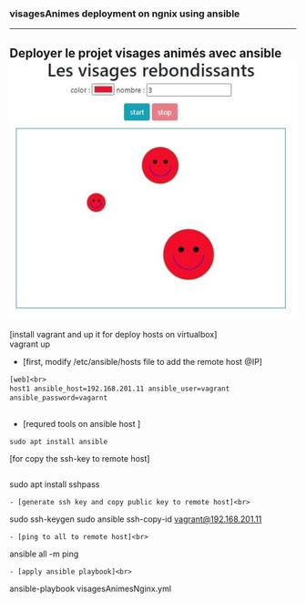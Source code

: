 ### visagesAnimes deployment on ngnix using ansible
------------
Deployer le projet visages animés avec ansible
![project](https://github.com/bakidjan/PL2_AI/blob/master/visagesAnimesjs/visagesAnimes.JPG)
------------
[install vagrant and up it for deploy hosts on virtualbox]<br>
vagrant up

- [first, modify /etc/ansible/hosts file to add the remote host @IP]<br>

```
[web]<br>
host1 ansible_host=192.168.201.11 ansible_user=vagrant ansible_password=vagarnt
 
```

- [requred tools on ansible host ]<br>
```
sudo apt install ansible 
```
[for copy the ssh-key to remote host]<br> 
```
```
sudo apt install sshpass
```
- [generate ssh key and copy public key to remote host]<br>
```
sudo ssh-keygen
sudo ansible ssh-copy-id vagrant@192.168.201.11 <br>
```
- [ping to all to remote host]<br>
```
ansible all -m ping
```
- [apply ansible playbook]<br>
```
ansible-playbook visagesAnimesNginx.yml
```

